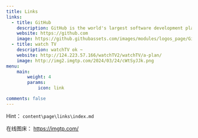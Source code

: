 ```yaml
---
title: Links
links:
  - title: GitHub
    description: GitHub is the world's largest software development platform.
    website: https://github.com
    image: https://github.githubassets.com/images/modules/logos_page/GitHub-Mark.png
  - title: watch TV
    description: watchTV ok ~
    website: http://124.223.57.166/watchTV2/watchTV/a-plan/
    image: http://img2.imgtp.com/2024/03/24/cWtSyJJk.png
menu:
    main: 
        weight: 4
        params: 
            icon: link

comments: false
---
```

Hint： `content\page\links\index.md`

在线图床： https://imgtp.com/
